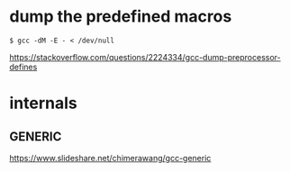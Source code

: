 
# dump the predefined macros

```
$ gcc -dM -E - < /dev/null
```

https://stackoverflow.com/questions/2224334/gcc-dump-preprocessor-defines

# internals
## GENERIC
   https://www.slideshare.net/chimerawang/gcc-generic


